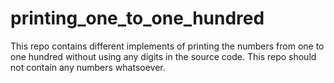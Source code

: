 # printing_one_to_one_hundred

This repo contains different implements of printing the numbers from one to one hundred without using any digits in the source code. This repo should not contain any numbers whatsoever.